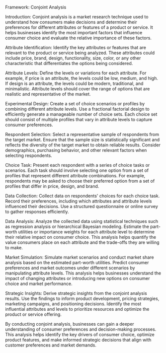 Framework: Conjoint Analysis

Introduction:
Conjoint analysis is a market research technique used to understand how consumers make decisions and determine their preferences for different attributes or features of a product or service. It helps businesses identify the most important factors that influence consumer choice and evaluate the relative importance of these factors.

Attribute Identification:
Identify the key attributes or features that are relevant to the product or service being analyzed. These attributes could include price, brand, design, functionality, size, color, or any other characteristic that differentiates the options being considered.

Attribute Levels:
Define the levels or variations for each attribute. For example, if price is an attribute, the levels could be low, medium, and high. If design is an attribute, the levels could be modern, traditional, and minimalistic. Attribute levels should cover the range of options that are realistic and representative of the market.

Experimental Design:
Create a set of choice scenarios or profiles by combining different attribute levels. Use a fractional factorial design to efficiently generate a manageable number of choice sets. Each choice set should consist of multiple profiles that vary in attribute levels to capture consumer preferences.

Respondent Selection:
Select a representative sample of respondents from the target market. Ensure that the sample size is statistically significant and reflects the diversity of the target market to obtain reliable results. Consider demographics, purchasing behavior, and other relevant factors when selecting respondents.

Choice Task:
Present each respondent with a series of choice tasks or scenarios. Each task should involve selecting one option from a set of profiles that represent different attribute combinations. For example, respondents may be asked to choose their preferred option from a set of profiles that differ in price, design, and brand.

Data Collection:
Collect data on respondents' choices for each choice task. Record their preferences, including which attributes and attribute levels influenced their decisions. Use a structured questionnaire or online survey to gather responses efficiently.

Data Analysis:
Analyze the collected data using statistical techniques such as regression analysis or hierarchical Bayesian modeling. Estimate the part-worth utilities or importance weights for each attribute level to determine their relative impact on consumer choice. This analysis helps quantify the value consumers place on each attribute and the trade-offs they are willing to make.

Market Simulation:
Simulate market scenarios and conduct market share analysis based on the estimated part-worth utilities. Predict consumer preferences and market outcomes under different scenarios by manipulating attribute levels. This analysis helps businesses understand the impact of changing attributes or introducing new options on consumer choice and market performance.

Strategic Insights:
Derive strategic insights from the conjoint analysis results. Use the findings to inform product development, pricing strategies, marketing campaigns, and positioning decisions. Identify the most influential attributes and levels to prioritize resources and optimize the product or service offering.

By conducting conjoint analysis, businesses can gain a deeper understanding of consumer preferences and decision-making processes. This analysis helps identify the key drivers of consumer choice, optimize product features, and make informed strategic decisions that align with customer preferences and market demands.
